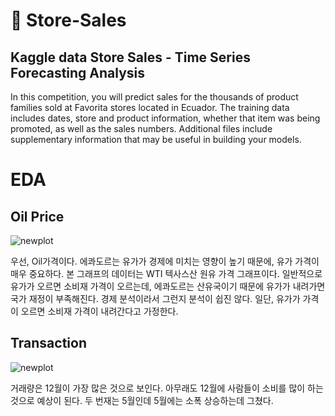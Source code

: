 # 🏪 Store-Sales
## Kaggle data Store Sales - Time Series Forecasting Analysis

In this competition, you will predict sales for the thousands of product families sold at Favorita stores located in Ecuador. The training data includes dates, store and product information, whether that item was being promoted, as well as the sales numbers. Additional files include supplementary information that may be useful in building your models.
# EDA

## Oil Price

![newplot](https://user-images.githubusercontent.com/114843451/228499762-5860d291-4584-4701-8808-a0d835bdf1ae.png)

우선, Oil가격이다. 에콰도르는 유가가 경제에 미치는 영향이 높기 때문에, 유가 가격이 매우 중요하다. 본 그래프의 데이터는 WTI 텍사스산 원유 가격 그래프이다.
일반적으로 유가가 오르면 소비재 가격이 오르는데, 에콰도르는 산유국이기 때문에 유가가 내려가면 국가 재정이 부족해진다. 경제 분석이라서 그런지 분석이 쉽진 않다.
일단, 유가가 가격이 오르면 소비재 가격이 내려간다고 가정한다.

## Transaction

![newplot](https://user-images.githubusercontent.com/114843451/228500993-290421de-c0b9-4e97-ac38-b2392d0cb68a.png)

거래량은 12월이 가장 많은 것으로 보인다. 아무래도 12월에 사람들이 소비를 많이 하는 것으로 예상이 된다. 두 번재는 5월인데 5월에는 소폭 상승하는데 그쳤다.

